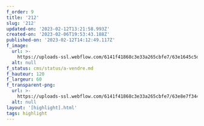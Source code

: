 ```yaml
---
f_order: 9
title: '212'
slug: '212'
updated-on: '2023-02-12T13:21:58.993Z'
created-on: '2023-02-06T19:53:43.188Z'
published-on: '2023-02-12T14:12:49.117Z'
f_image:
  url: >-
    https://uploads-ssl.webflow.com/6141f41868c3e33a265cbfe7/63e1645c5d757727bf9fa386_212.jpg
  alt: null
f_status: cms/status/a-vendre.md
f_hauteur: 120
f_largeur: 60
f_transparent-png:
  url: >-
    https://uploads-ssl.webflow.com/6141f41868c3e33a265cbfe7/63e8e7f344663b5d30ffa7f2_212.png
  alt: null
layout: '[highlight].html'
tags: highlight
---
```



